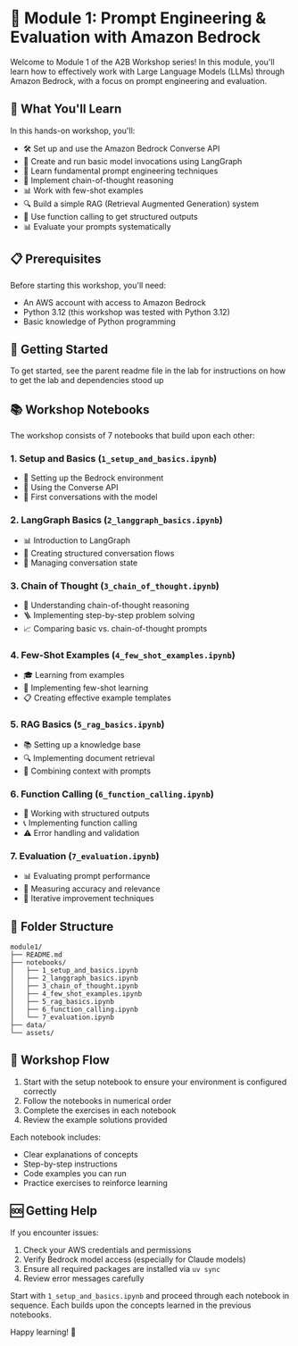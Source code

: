 # 🚀 Module 1: Prompt Engineering & Evaluation with Amazon Bedrock

Welcome to Module 1 of the A2B Workshop series! In this module, you'll learn how to effectively work with Large Language Models (LLMs) through Amazon Bedrock, with a focus on prompt engineering and evaluation.

## 🎯 What You'll Learn

In this hands-on workshop, you'll:

- 🛠️ Set up and use the Amazon Bedrock Converse API
- 🔄 Create and run basic model invocations using LangGraph
- 📝 Learn fundamental prompt engineering techniques
- 🧠 Implement chain-of-thought reasoning
- 📊 Work with few-shot examples
- 🔍 Build a simple RAG (Retrieval Augmented Generation) system
- 🧩 Use function calling to get structured outputs
- 📊 Evaluate your prompts systematically

## 📋 Prerequisites

Before starting this workshop, you'll need:

- An AWS account with access to Amazon Bedrock
- Python 3.12 (this workshop was tested with Python 3.12)
- Basic knowledge of Python programming

## 🏁 Getting Started
To get started, see the parent readme file in the lab for instructions on how to get the lab and dependencies stood up


## 📚 Workshop Notebooks

The workshop consists of 7 notebooks that build upon each other:

### 1. Setup and Basics (`1_setup_and_basics.ipynb`)
- 🔧 Setting up the Bedrock environment
- 💬 Using the Converse API
- 🚀 First conversations with the model

### 2. LangGraph Basics (`2_langgraph_basics.ipynb`)
- 📊 Introduction to LangGraph
- 🔄 Creating structured conversation flows
- 💾 Managing conversation state

### 3. Chain of Thought (`3_chain_of_thought.ipynb`)
- 🧠 Understanding chain-of-thought reasoning
- 🪜 Implementing step-by-step problem solving
- 📈 Comparing basic vs. chain-of-thought prompts

### 4. Few-Shot Examples (`4_few_shot_examples.ipynb`)
- 🎓 Learning from examples
- 📝 Implementing few-shot learning
- 📋 Creating effective example templates

### 5. RAG Basics (`5_rag_basics.ipynb`)
- 📚 Setting up a knowledge base
- 🔍 Implementing document retrieval
- 🔗 Combining context with prompts

### 6. Function Calling (`6_function_calling.ipynb`)
- 🧩 Working with structured outputs
- 📞 Implementing function calling
- ⚠️ Error handling and validation

### 7. Evaluation (`7_evaluation.ipynb`)
- 📊 Evaluating prompt performance
- 📏 Measuring accuracy and relevance
- 🔄 Iterative improvement techniques

## 📂 Folder Structure

```
module1/
├── README.md
├── notebooks/
│   ├── 1_setup_and_basics.ipynb
│   ├── 2_langgraph_basics.ipynb
│   ├── 3_chain_of_thought.ipynb
│   ├── 4_few_shot_examples.ipynb
│   ├── 5_rag_basics.ipynb
│   ├── 6_function_calling.ipynb
│   └── 7_evaluation.ipynb
├── data/
└── assets/
```

## 🧭 Workshop Flow

1. Start with the setup notebook to ensure your environment is configured correctly
2. Follow the notebooks in numerical order
3. Complete the exercises in each notebook
4. Review the example solutions provided

Each notebook includes:
- Clear explanations of concepts
- Step-by-step instructions
- Code examples you can run
- Practice exercises to reinforce learning

## 🆘 Getting Help

If you encounter issues:

1. Check your AWS credentials and permissions
2. Verify Bedrock model access (especially for Claude models)
3. Ensure all required packages are installed via `uv sync`
4. Review error messages carefully

Start with `1_setup_and_basics.ipynb` and proceed through each notebook in sequence. Each builds upon the concepts learned in the previous notebooks.

Happy learning! 🎉

```

```
